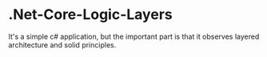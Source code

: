 # .Net-Core-Logic-Layers
It's a simple c# application, but the important part is that it observes layered architecture and solid principles.
